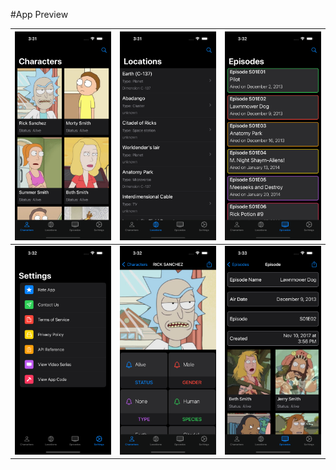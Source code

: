 #App Preview

| ![](RickAndMorty/Images/1.png)  | ![](RickAndMorty/Images/2.png) | ![](RickAndMorty/Images/3.png) |
| --------------------------------------- | --------------------------------------- | --------------------------------------- |
| ![](RickAndMorty/Images/4.png) |  ![](RickAndMorty/Images/5.png) | ![](RickAndMorty/Images/6.png) |
